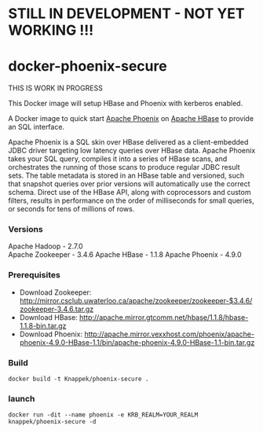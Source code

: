 # STILL IN DEVELOPMENT - NOT YET WORKING !!!

docker-phoenix-secure
=====================

THIS IS WORK IN PROGRESS

This Docker image will setup HBase and Phoenix with kerberos enabled. 

A Docker image to quick start [Apache Phoenix](http://phoenix.apache.org/) on [Apache HBase](https://hbase.apache.org/)
to provide an SQL interface.

Apache Phoenix is a SQL skin over HBase delivered as a client-embedded JDBC driver targeting low latency queries over HBase data. Apache Phoenix takes your SQL query, compiles it into a series of HBase scans, and orchestrates the running of those scans to produce regular JDBC result sets. The table metadata is stored in an HBase table and versioned, such that snapshot queries over prior versions will automatically use the correct schema. Direct use of the HBase API, along with coprocessors and custom filters, results in performance on the order of milliseconds for small queries, or seconds for tens of millions of rows.



### Versions
Apache Hadoop - 2.7.0  
Apache Zookeeper - 3.4.6
Apache HBase - 1.1.8
Apache Phoenix - 4.9.0

### Prerequisites
* Download Zookeeper: http://mirror.csclub.uwaterloo.ca/apache/zookeeper/zookeeper-$3.4.6/zookeeper-3.4.6.tar.gz
* Download HBase: http://apache.mirror.gtcomm.net/hbase/1.1.8/hbase-1.1.8-bin.tar.gz
* Download Phoenix: http://apache.mirror.vexxhost.com/phoenix/apache-phoenix-4.9.0-HBase-1.1/bin/apache-phoenix-4.9.0-HBase-1.1-bin.tar.gz

### Build
`docker build -t Knappek/phoenix-secure .`

### launch
`docker run -dit --name phoenix -e KRB_REALM=YOUR_REALM knappek/phoenix-secure -d`
